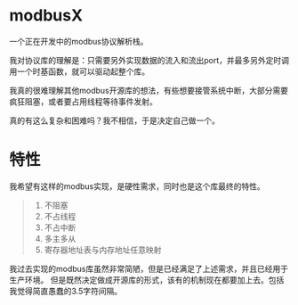 # modbusX
一个正在开发中的modbus协议解析栈。

我对协议库的理解是：只需要另外实现数据的流入和流出port，并最多另外定时调用一个时基函数，就可以驱动起整个库。

我真的很难理解其他modbus开源库的想法，有些想要接管系统中断，大部分需要疯狂阻塞，或者要占用线程等待事件发射。

真的有这么复杂和困难吗？我不相信，于是决定自己做一个。

# 特性

我希望有这样的modbus实现，是硬性需求，同时也是这个库最终的特性。

> 1. 不阻塞
> 2. 不占线程
> 3. 不占中断
> 4. 多主多从
> 5. 寄存器地址表与内存地址任意映射

我过去实现的modbus库虽然非常简陋，但是已经满足了上述需求，并且已经用于生产环境。
但是既然决定做成开源库的形式，该有的机制现在都要加上去。包括我觉得简直愚蠢的3.5字符间隔。



